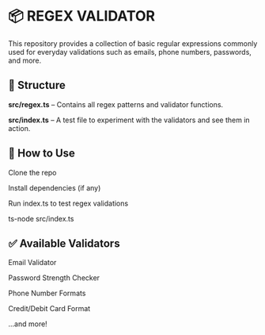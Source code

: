 # 📦 REGEX VALIDATOR
This repository provides a collection of basic regular expressions commonly used for everyday validations such as emails, phone numbers, passwords, and more.

<h2>📁 Structure</h2>
<b>src/regex.ts</b> – Contains all regex patterns and validator functions.

<b>src/index.ts</b> – A test file to experiment with the validators and see them in action.

<h2>🚀 How to Use</h2>
Clone the repo

Install dependencies (if any)

Run index.ts to test regex validations

ts-node src/index.ts

<h2>✅ Available Validators</h2>
Email Validator

Password Strength Checker

Phone Number Formats

Credit/Debit Card Format

...and more!

